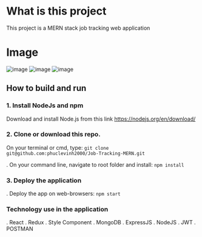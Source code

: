 # What is this project

This project is a MERN stack job tracking web application

# Image
 
![image](https://user-images.githubusercontent.com/47014132/178140857-0c267891-e511-4941-97a3-ec6be2706741.png)
![image](https://user-images.githubusercontent.com/47014132/178140874-6a007d6c-db0d-49e1-9fca-29f01455d2d3.png)
![image](https://user-images.githubusercontent.com/47014132/178140883-aad5ea2c-cd8a-41f2-9433-3831b1607978.png)

## How to build and run

### 1. Install NodeJs and npm

Download and install Node.js from this link https://nodejs.org/en/download/

### 2. Clone or download this repo.

On your terminal or cmd, type: `git clone git@github.com:phuclevinh2000/Job-Tracking-MERN.git`

. On your command line, navigate to root folder and install: `npm install`

### 3. Deploy the application

. Deploy the app on web-browsers: `npm start`

### Technology use in the application

. React
. Redux
. Style Component
. MongoDB
. ExpressJS
. NodeJS
. JWT
. POSTMAN


